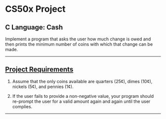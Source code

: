 # CS50x Project
## C Language: Cash
Implement a program that asks the user how much change is owed and then prints the minimum number of coins with which that change can be made.

---

## [Project Requirements](https://cs50.harvard.edu/x/2020/psets/1/cash/)
1. Assume that the only coins available are quarters (25¢), dimes (10¢), nickels (5¢), and pennies (1¢). 

2. If the user fails to provide a non-negative value, your program should re-prompt the user for a valid amount again and again until the user complies.

---
